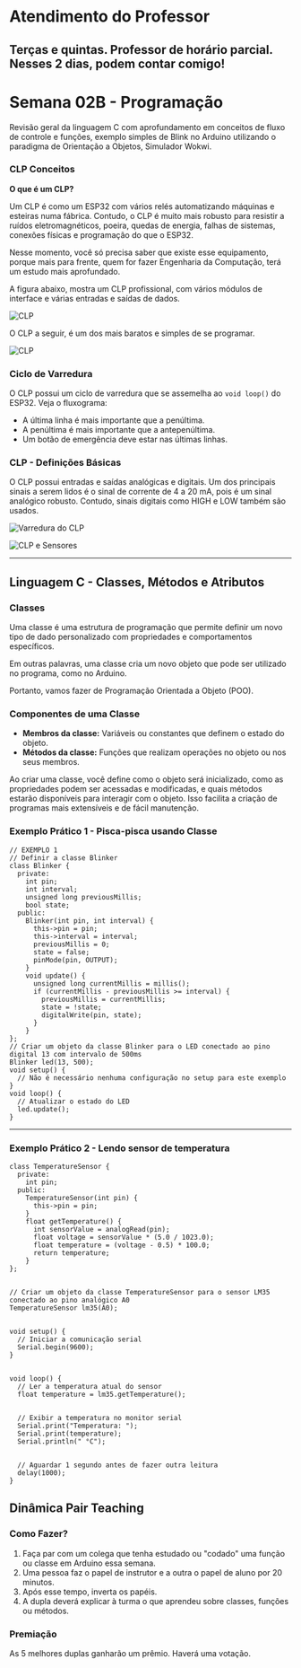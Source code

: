 # Atendimento do Professor

## Terças e quintas. Professor de horário parcial. Nesses 2 dias, podem contar comigo!



# Semana 02B - Programação

Revisão geral da linguagem C com aprofundamento em conceitos de fluxo de controle e funções, exemplo simples de Blink no Arduino utilizando o paradigma de Orientação a Objetos, Simulador Wokwi.

### CLP Conceitos

**O que é um CLP?**

Um CLP é como um ESP32 com vários relés automatizando máquinas e esteiras numa fábrica. Contudo, o CLP é muito mais robusto para resistir a ruídos eletromagnéticos, poeira, quedas de energia, falhas de sistemas, conexões físicas e programação do que o ESP32.

Nesse momento, você só precisa saber que existe esse equipamento, porque mais para frente, quem for fazer Engenharia da Computação, terá um estudo mais aprofundado.

A figura abaixo, mostra um CLP profissional, com vários módulos de interface e várias entradas e saídas de dados.

![CLP](https://github.com/agodoi/m04-semana02b/blob/main/clp01.png)

O CLP a seguir, é um dos mais baratos e simples de se programar.

![CLP](https://github.com/agodoi/m04-semana02b/blob/main/clp02.png)

### Ciclo de Varredura

O CLP possui um ciclo de varredura que se assemelha ao `void loop()` do ESP32. Veja o fluxograma:  
- A última linha é mais importante que a penúltima.  
- A penúltima é mais importante que a antepenúltima.  
- Um botão de emergência deve estar nas últimas linhas.

### CLP - Definições Básicas

O CLP possui entradas e saídas analógicas e digitais. Um dos principais sinais a serem lidos é o sinal de corrente de 4 a 20 mA, pois é um sinal analógico robusto. Contudo, sinais digitais como HIGH e LOW também são usados.

![Varredura do CLP](https://github.com/agodoi/m04-semana02b/blob/main/varreduraCLP.png)

![CLP e Sensores](https://github.com/agodoi/m04-semana02b/blob/main/clp04.png)

---

## Linguagem C - Classes, Métodos e Atributos

### Classes
Uma classe é uma estrutura de programação que permite definir um novo tipo de dado personalizado com propriedades e comportamentos específicos. 

Em outras palavras, uma classe cria um novo objeto que pode ser utilizado no programa, como no Arduino.

Portanto, vamos fazer de Programação Orientada a Objeto (POO).

### Componentes de uma Classe
- **Membros da classe:** Variáveis ou constantes que definem o estado do objeto.
- **Métodos da classe:** Funções que realizam operações no objeto ou nos seus membros.

Ao criar uma classe, você define como o objeto será inicializado, como as propriedades podem ser acessadas e modificadas, e quais métodos estarão disponíveis para interagir com o objeto. Isso facilita a criação de programas mais extensíveis e de fácil manutenção.

### Exemplo Prático 1 - Pisca-pisca usando Classe

```
// EXEMPLO 1
// Definir a classe Blinker
class Blinker {
  private:
    int pin;
    int interval;
    unsigned long previousMillis;
    bool state;
  public:
    Blinker(int pin, int interval) {
      this->pin = pin;
      this->interval = interval;
      previousMillis = 0;
      state = false;
      pinMode(pin, OUTPUT);
    }
    void update() {
      unsigned long currentMillis = millis();
      if (currentMillis - previousMillis >= interval) {
        previousMillis = currentMillis;
        state = !state;
        digitalWrite(pin, state);
      }
    }
};
// Criar um objeto da classe Blinker para o LED conectado ao pino digital 13 com intervalo de 500ms
Blinker led(13, 500);
void setup() {
  // Não é necessário nenhuma configuração no setup para este exemplo
}
void loop() {
  // Atualizar o estado do LED
  led.update();
}
```
---

### Exemplo Prático 2 - Lendo sensor de temperatura

```
class TemperatureSensor {
  private:
    int pin;
  public:
    TemperatureSensor(int pin) {
      this->pin = pin;
    }
    float getTemperature() {
      int sensorValue = analogRead(pin);
      float voltage = sensorValue * (5.0 / 1023.0);
      float temperature = (voltage - 0.5) * 100.0;
      return temperature;
    }
};


// Criar um objeto da classe TemperatureSensor para o sensor LM35 conectado ao pino analógico A0
TemperatureSensor lm35(A0);


void setup() {
  // Iniciar a comunicação serial
  Serial.begin(9600);
}


void loop() {
  // Ler a temperatura atual do sensor
  float temperature = lm35.getTemperature();


  // Exibir a temperatura no monitor serial
  Serial.print("Temperatura: ");
  Serial.print(temperature);
  Serial.println(" °C");


  // Aguardar 1 segundo antes de fazer outra leitura
  delay(1000);
}
```

## Dinâmica Pair Teaching

### Como Fazer?

1. Faça par com um colega que tenha estudado ou "codado" uma função ou classe em Arduino essa semana.
2. Uma pessoa faz o papel de instrutor e a outra o papel de aluno por 20 minutos.
3. Após esse tempo, inverta os papéis.
4. A dupla deverá explicar à turma o que aprendeu sobre classes, funções ou métodos.

### Premiação

As 5 melhores duplas ganharão um prêmio. Haverá uma votação.
